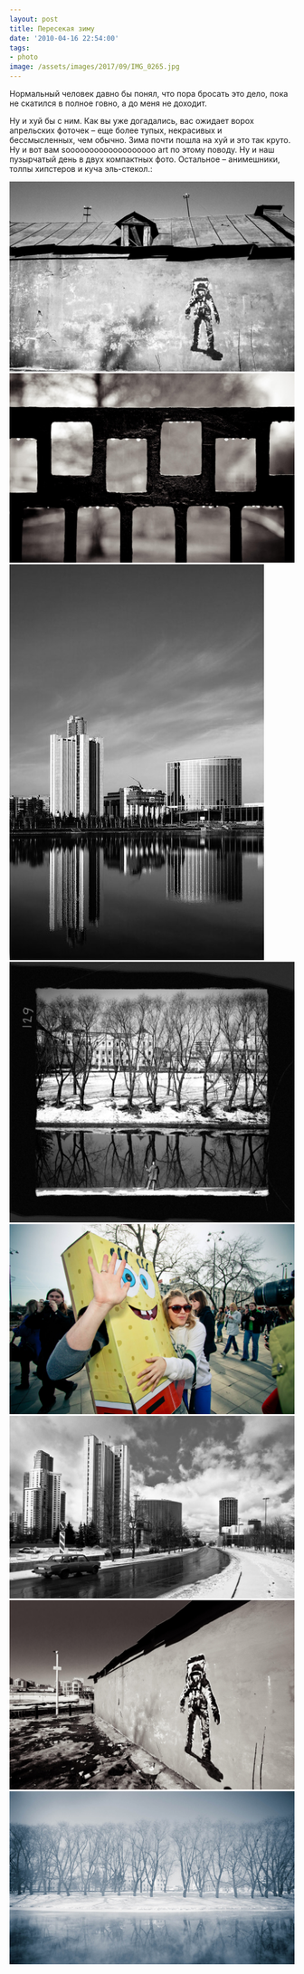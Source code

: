 ```yaml
---
layout: post
title: Пересекая зиму
date: '2010-04-16 22:54:00'
tags:
- photo
image: /assets/images/2017/09/IMG_0265.jpg
---
```


Нормальный человек давно бы понял,&nbsp;что пора бросать это дело,&nbsp;пока не скатился в полное говно, а до меня не доходит.

Ну и хуй бы с ним.&nbsp;Как вы уже догадались,&nbsp;вас ожидает ворох апрельских фоточек – еще более тупых, некрасивых и бессмысленных,&nbsp;чем обычно.&nbsp;Зима почти пошла на хуй и это так круто. Ну и вот вам sooooooooooooooooooo art по этому поводу.&nbsp;Ну и наш пузырчатый день в двух компактных фото. Остальное – анимешники, толпы хипстеров и куча эль-стекол.:

![The man who fights the time, Дмитрий Афонин, 2010](/assets/images/2017/09/IMG_0265.jpg)
![Catcher in the rain, Дмитрий Афонин, 2010](/assets/images/2017/09/IMG_2459.jpg)
![Downtown, Дмитрий Афонин, 2010](/assets/images/2017/09/IMG_2595.jpg)
![Trying to catch the roots, Дмитрий Афонин, 2010](/assets/images/2017/09/IMG_02571.jpg)
![Bubblesday, Дмитрий Афонин, 2010](/assets/images/2017/09/IMG_1238.jpg)
![Downtown, Дмитрий Афонин, 2010](/assets/images/2017/09/IMG_9863.jpg)
![](/assets/images/2017/09/IMG_0264-2.jpg)
![](/assets/images/2017/09/IMG_7783.jpg)